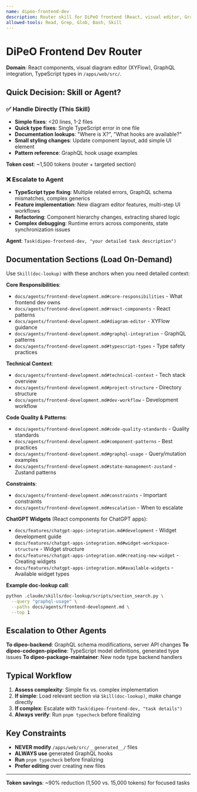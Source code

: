 ```yaml
---
name: dipeo-frontend-dev
description: Router skill for DiPeO frontend (React, visual editor, GraphQL integration, TypeScript types). Use when task mentions React components, diagram editor, GraphQL hooks, or type errors. For simple tasks, handle directly; for complex work, escalate to dipeo-frontend-dev agent.
allowed-tools: Read, Grep, Glob, Bash, Skill
---
```


# DiPeO Frontend Dev Router

**Domain**: React components, visual diagram editor (XYFlow), GraphQL integration, TypeScript types in `/apps/web/src/`.

## Quick Decision: Skill or Agent?

### ✅ Handle Directly (This Skill)
- **Simple fixes**: <20 lines, 1-2 files
- **Quick type fixes**: Single TypeScript error in one file
- **Documentation lookups**: "Where is X?", "What hooks are available?"
- **Small styling changes**: Update component layout, add simple UI element
- **Pattern reference**: GraphQL hook usage examples

**Token cost**: ~1,500 tokens (router + targeted section)

### ❌ Escalate to Agent
- **TypeScript type fixing**: Multiple related errors, GraphQL schema mismatches, complex generics
- **Feature implementation**: New diagram editor features, multi-step UI workflows
- **Refactoring**: Component hierarchy changes, extracting shared logic
- **Complex debugging**: Runtime errors across components, state synchronization issues

**Agent**: `Task(dipeo-frontend-dev, "your detailed task description")`

## Documentation Sections (Load On-Demand)

Use `Skill(doc-lookup)` with these anchors when you need detailed context:

**Core Responsibilities**:
- `docs/agents/frontend-development.md#core-responsibilities` - What frontend dev owns
- `docs/agents/frontend-development.md#react-components` - React patterns
- `docs/agents/frontend-development.md#diagram-editor` - XYFlow guidance
- `docs/agents/frontend-development.md#graphql-integration` - GraphQL patterns
- `docs/agents/frontend-development.md#typescript-types` - Type safety practices

**Technical Context**:
- `docs/agents/frontend-development.md#technical-context` - Tech stack overview
- `docs/agents/frontend-development.md#project-structure` - Directory structure
- `docs/agents/frontend-development.md#dev-workflow` - Development workflow

**Code Quality & Patterns**:
- `docs/agents/frontend-development.md#code-quality-standards` - Quality standards
- `docs/agents/frontend-development.md#component-patterns` - Best practices
- `docs/agents/frontend-development.md#graphql-usage` - Query/mutation examples
- `docs/agents/frontend-development.md#state-management-zustand` - Zustand patterns

**Constraints**:
- `docs/agents/frontend-development.md#constraints` - Important constraints
- `docs/agents/frontend-development.md#escalation` - When to escalate

**ChatGPT Widgets** (React components for ChatGPT apps):
- `docs/features/chatgpt-apps-integration.md#development` - Widget development guide
- `docs/features/chatgpt-apps-integration.md#widget-workspace-structure` - Widget structure
- `docs/features/chatgpt-apps-integration.md#creating-new-widget` - Creating widgets
- `docs/features/chatgpt-apps-integration.md#available-widgets` - Available widget types

**Example doc-lookup call**:
```bash
python .claude/skills/doc-lookup/scripts/section_search.py \
  --query "graphql-usage" \
  --paths docs/agents/frontend-development.md \
  --top 1
```

## Escalation to Other Agents

**To dipeo-backend**: GraphQL schema modifications, server API changes
**To dipeo-codegen-pipeline**: TypeScript model definitions, generated type issues
**To dipeo-package-maintainer**: New node type backend handlers

## Typical Workflow

1. **Assess complexity**: Simple fix vs. complex implementation
2. **If simple**: Load relevant section via `Skill(doc-lookup)`, make change directly
3. **If complex**: Escalate with `Task(dipeo-frontend-dev, "task details")`
4. **Always verify**: Run `pnpm typecheck` before finalizing

## Key Constraints

- **NEVER modify** `/apps/web/src/__generated__/` files
- **ALWAYS use** generated GraphQL hooks
- **Run** `pnpm typecheck` before finalizing
- **Prefer editing** over creating new files

---

**Token savings**: ~90% reduction (1,500 vs. 15,000 tokens) for focused tasks
